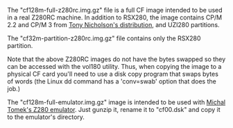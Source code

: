 The "cf128m-full-z280rc.img.gz" file is a full CF image intended to be used
in a real Z280RC machine.  In addition to RSX280, the image contains CP/M
2.2 and CP/M 3 from [Tony Nicholson's distribution](https://github.com/agn453/Z280RC),
and UZI280 partitions.

The "cf32m-partition-z280rc.img.gz" file contains only the RSX280 partition.

Note that the above Z280RC images do not have the bytes swapped so they can
be accessed with the vol180 utility.  Thus, when copying the image to a physical
CF card you'll need to use a disk copy program that swaps bytes of words
(the Linux dd command has a 'conv=swab' option that does the job.)

The "cf128m-full-emulator.img.gz" image is intended to be used with [Michal
Tomek's Z280 emulator](https://github.com/mtdev79/z280emu). Just gunzip it,
rename it to "cf00.dsk" and copy it to the emulator's directory.

